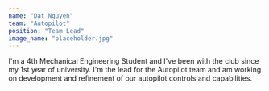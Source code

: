 ```yaml
---
name: "Dat Nguyen"
team: "Autopilot"
position: "Team Lead"
image_name: "placeholder.jpg"
---
```


I'm a 4th Mechanical Engineering Student and I've been with the club since my 1st year of university. I'm the lead for the Autopilot team and am working on development and refinement of our autopilot controls and capabilities.